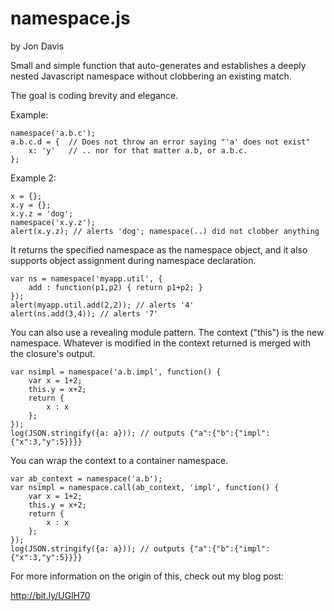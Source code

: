 namespace.js
============

by Jon Davis

Small and simple function that auto-generates and establishes a deeply nested Javascript namespace without clobbering an existing match. 

The goal is coding brevity and elegance.

Example:

    namespace('a.b.c');
    a.b.c.d = {  // Does not throw an error saying "'a' does not exist"
        x: 'y'   // .. nor for that matter a.b, or a.b.c.
    };
    
Example 2:

    x = {};
    x.y = {};
    x.y.z = 'dog';
    namespace('x.y.z');
    alert(x.y.z); // alerts 'dog'; namespace(..) did not clobber anything

It returns the specified namespace as the namespace object, and it also supports object assignment during namespace declaration.

    var ns = namespace('myapp.util', {
        add : function(p1,p2) { return p1+p2; }
    });
    alert(myapp.util.add(2,2)); // alerts '4'
    alert(ns.add(3,4)); // alerts '7'

You can also use a revealing module pattern. The context ("this") is the new namespace. Whatever is modified in the context returned is merged with the closure's output. 

    var nsimpl = namespace('a.b.impl', function() {
        var x = 1+2;
        this.y = x+2;
        return {
            x : x
        };
    });
    log(JSON.stringify({a: a})); // outputs {"a":{"b":{"impl":{"x":3,"y":5}}}}


You can wrap the context to a container namespace.

    var ab_context = namespace('a.b');
    var nsimpl = namespace.call(ab_context, 'impl', function() {
        var x = 1+2;
        this.y = x+2;
        return {
            x : x
        };
    });
    log(JSON.stringify({a: a})); // outputs {"a":{"b":{"impl":{"x":3,"y":5}}}}

For more information on the origin of this, check out my blog post:

http://bit.ly/UGlH70
